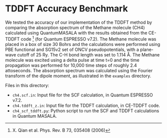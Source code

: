 # TDDFT Accuracy Benchmark

We tested the accuracy of our implementation of the TDDFT method by comparing the absorption spectrum of the Methane molecule (CH4) calculated using QuantumMASALA with the results obtained from the CE-TDDFT code [^1] (for Quantum ESPRESSO v7.2). The Methane molecule was placed in a box of size 30 Bohrs and the calculations were performed using PBE functional and SG15v2 set of ONCV pseudopotentials, with a plane-wave cutoff of 25 Ry. The C-H bond length was set to 1.114 Å. The Methane molecule was excited using a delta pulse at time t=0 and the time propagation was performed for 10,000 time steps of roughly 2.4 attoseconds. The absorption spectrum was calculated using the Fourier transform of the dipole moment, as illustrated in the `examples` directory.

[^1]: X. Qian et al. Phys. Rev. B 73, 035408 (2006)

Files in this directory:
- `ch4.scf.in`: Input file for the SCF calculation, in Quantum ESPRESSO v7.2.
- `ch4.tddft_z.in`: Input file for the TDDFT calculation, in CE-TDDFT code.
- `ch4_scf_tddft.py`: Python script to run the SCF and TDDFT calculations in Quantum MASALA.